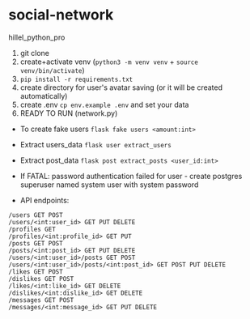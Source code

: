 # social-network
hillel_python_pro
1. git clone
2. create+activate venv (```python3 -m venv venv``` + ```source venv/bin/activate```)
3. ```pip install -r requirements.txt```
4. create directory for user's avatar saving (or it will be created automatically)
5. create .env ```cp env.example .env``` and set your data
6. READY TO RUN (network.py)

* To create fake users
```flask fake users <amount:int>```
* Extract users_data 
```flask user extract_users```
* Extract post_data 
```flask post extract_posts <user_id:int>```

* If FATAL:  password authentication failed for user - create postgres superuser named system user with system password

* API endpoints:
```
/users GET POST
/users/<int:user_id> GET PUT DELETE
/profiles GET
/profiles/<int:profile_id> GET PUT
/posts GET POST
/posts/<int:post_id> GET PUT DELETE
/users/<int:user_id>/posts GET POST
/users/<int:user_id>/posts/<int:post_id> GET POST PUT DELETE
/likes GET POST
/dislikes GET POST
/likes/<int:like_id> GET DELETE
/dislikes/<int:dislike_id> GET DELETE
/messages GET POST 
/messages/<int:message_id> GET PUT DELETE
```